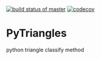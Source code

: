 [![build status of master](https://travis-ci.org/DickKemp/PyTriangles.svg?branch=master)](https://travis-ci.org/DickKemp/PyTriangles)
[![codecov](https://codecov.io/gh/DickKemp/PyTriangles/branch/master/graph/badge.svg)](https://codecov.io/gh/DickKemp/PyTriangles)
    
# PyTriangles
python triangle classify method
